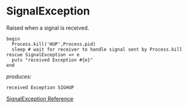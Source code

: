 # SignalException

Raised when a signal is received.

    begin
      Process.kill('HUP',Process.pid)
      sleep # wait for receiver to handle signal sent by Process.kill
    rescue SignalException => e
      puts "received Exception #{e}"
    end

*produces:*

    received Exception SIGHUP

[SignalException Reference](https://ruby-doc.org/core-2.5.0/SignalException.html)
